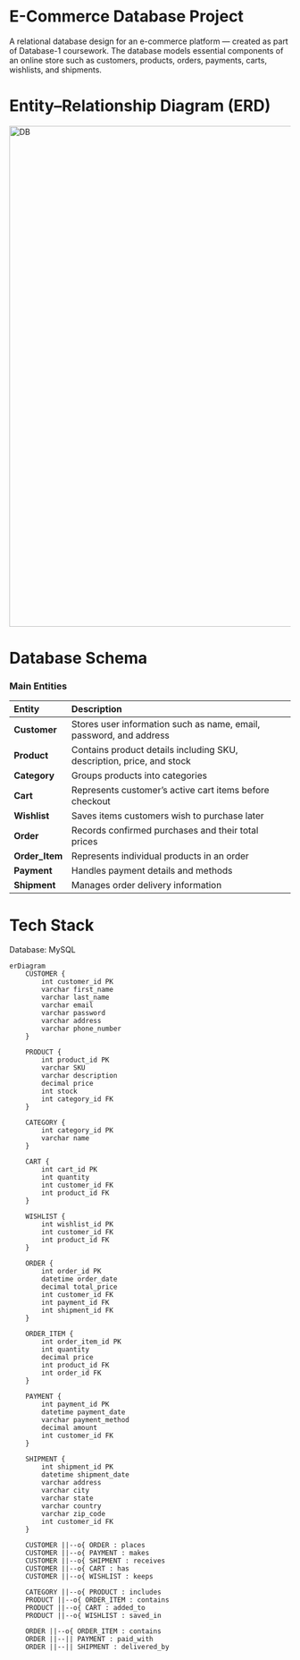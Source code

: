 # E-Commerce Database Project
A relational database design for an e-commerce platform — created as part of Database-1 coursework.
The database models essential components of an online store such as customers, products, orders, payments, carts, wishlists, and shipments.

# Entity–Relationship Diagram (ERD)
<img width="919" height="896" alt="DB" src="https://github.com/user-attachments/assets/04a01379-e335-4b24-99e7-55daaf8efc8a" />

# Database Schema
### Main Entities
| Entity         | Description                                                           |
| :------------- | :-------------------------------------------------------------------- |
| **Customer**   | Stores user information such as name, email, password, and address    |
| **Product**    | Contains product details including SKU, description, price, and stock |
| **Category**   | Groups products into categories                                       |
| **Cart**       | Represents customer’s active cart items before checkout               |
| **Wishlist**   | Saves items customers wish to purchase later                          |
| **Order**      | Records confirmed purchases and their total prices                    |
| **Order_Item** | Represents individual products in an order                            |
| **Payment**    | Handles payment details and methods                                   |
| **Shipment**   | Manages order delivery information                                    |

# Tech Stack
Database: MySQL


```mermaid
erDiagram
    CUSTOMER {
        int customer_id PK
        varchar first_name
        varchar last_name
        varchar email
        varchar password
        varchar address
        varchar phone_number
    }

    PRODUCT {
        int product_id PK
        varchar SKU
        varchar description
        decimal price
        int stock
        int category_id FK
    }

    CATEGORY {
        int category_id PK
        varchar name
    }

    CART {
        int cart_id PK
        int quantity
        int customer_id FK
        int product_id FK
    }

    WISHLIST {
        int wishlist_id PK
        int customer_id FK
        int product_id FK
    }

    ORDER {
        int order_id PK
        datetime order_date
        decimal total_price
        int customer_id FK
        int payment_id FK
        int shipment_id FK
    }

    ORDER_ITEM {
        int order_item_id PK
        int quantity
        decimal price
        int product_id FK
        int order_id FK
    }

    PAYMENT {
        int payment_id PK
        datetime payment_date
        varchar payment_method
        decimal amount
        int customer_id FK
    }

    SHIPMENT {
        int shipment_id PK
        datetime shipment_date
        varchar address
        varchar city
        varchar state
        varchar country
        varchar zip_code
        int customer_id FK
    }

    CUSTOMER ||--o{ ORDER : places
    CUSTOMER ||--o{ PAYMENT : makes
    CUSTOMER ||--o{ SHIPMENT : receives
    CUSTOMER ||--o{ CART : has
    CUSTOMER ||--o{ WISHLIST : keeps

    CATEGORY ||--o{ PRODUCT : includes
    PRODUCT ||--o{ ORDER_ITEM : contains
    PRODUCT ||--o{ CART : added_to
    PRODUCT ||--o{ WISHLIST : saved_in

    ORDER ||--o{ ORDER_ITEM : contains
    ORDER ||--|| PAYMENT : paid_with
    ORDER ||--|| SHIPMENT : delivered_by

